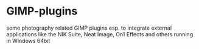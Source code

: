 # GIMP-plugins
some photography related GIMP plugins esp. to integrate external applications like the NIK Suite, Neat Image, On1 Effects and others running in Windows 64bit
